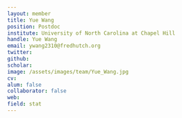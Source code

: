 ```yaml
---
layout: member
title: Yue Wang
position: Postdoc
institute: University of North Carolina at Chapel Hill
handle: Yue Wang
email: ywang2310@fredhutch.org
twitter: 
github: 
scholar: 
image: /assets/images/team/Yue_Wang.jpg
cv: 
alum: false
collaborator: false
web: 
field: stat
---
```






